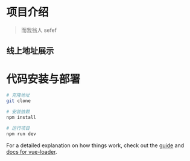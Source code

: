 # 项目介绍

> 而我翁人
> sefef

## 线上地址展示

# 代码安装与部署

``` bash
# 克隆地址
git clone 

# 安装依赖
npm install

# 运行项目
npm run dev
``` 

For a detailed explanation on how things work, check out the [guide](http://vuejs-templates.github.io/webpack/) and [docs for vue-loader](http://vuejs.github.io/vue-loader).
